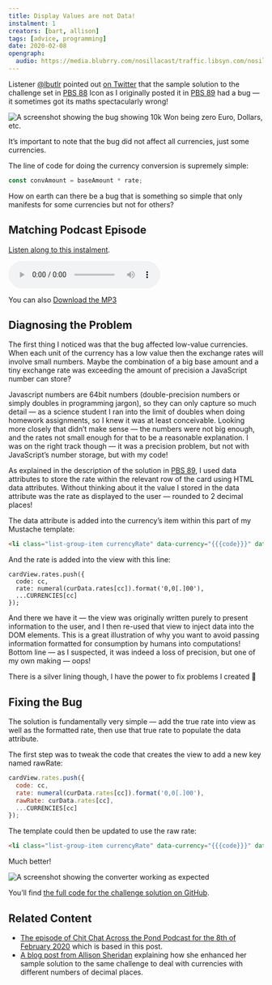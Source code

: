 ```yaml
---
title: Display Values are not Data!
instalment: 1
creators: [bart, allison]
tags: [advice, programming]
date: 2020-02-08
opengraph:
  audio: https://media.blubrry.com/nosillacast/traffic.libsyn.com/nosillacast/CCATP_2020_02_08-TB1.mp3
---
```

Listener [@lbutlr](https://twitter.com/lbutlr/) pointed out [on Twitter](https://twitter.com/lbutlr/status/1221867924589121536) that the sample solution to the challenge set in [PBS 88](./pbs88) Icon as I originally posted it in [PBS 89](./pbs89) had a bug — it sometimes got its maths spectacularly wrong!

![A screenshot showing the bug showing 10k Won being zero Euro, Dollars, etc.](assets/tidbits1/screenshot-1-broken.jpg)

It’s important to note that the bug did not affect all currencies, just some currencies.

The line of code for doing the currency conversion is supremely simple:

```js
const convAmount = baseAmount * rate;
```

How on earth can there be a bug that is something so simple that only manifests for some currencies but not for others?

## Matching Podcast Episode

[Listen along to this instalment](https://www.podfeet.com/blog/2020/02/pbs-tb-1/).

<audio controls src="https://media.blubrry.com/nosillacast/traffic.libsyn.com/nosillacast/CCATP_2020_02_08-TB1.mp3?autoplay=0&loop=0&controls=1">Your browser does not support HTML 5 audio 🙁</audio>

You can also <a href="https://media.blubrry.com/nosillacast/traffic.libsyn.com/nosillacast/CCATP_2020_02_08-TB1.mp3" >Download the MP3</a>

## Diagnosing the Problem

The first thing I noticed was that the bug affected low-value currencies. When each unit of the currency has a low value then the exchange rates will involve small numbers. Maybe the combination of a big base amount and a tiny exchange rate was exceeding the amount of precision a JavaScript number can store?

Javascript numbers are 64bit numbers (double-precision numbers or simply doubles in programming jargon), so they can only capture so much detail — as a science student I ran into the limit of doubles when doing homework assignments, so I knew it was at least conceivable. Looking more closely that didn’t make sense — the numbers were not big enough, and the rates not small enough for that to be a reasonable explanation.
I was on the right track though — it was a precision problem, but not with JavaScript’s number storage, but with my code!

As explained in the description of the solution in [PBS 89](./pbs89), I used data attributes to store the rate within the relevant row of the card using HTML data attributes. Without thinking about it the value I stored in the data attribute was the rate as displayed to the user — rounded to 2 decimal places!

The data attribute is added into the currency’s item within this part of my Mustache template:

<!-- {% raw %} -->
```html
<li class="list-group-item currencyRate" data-currency="{{{code}}}" data-rate="{{{rate}}}">
```
<!-- {% endraw %} -->

And the rate is added into the view with this line:

```
cardView.rates.push({
  code: cc,
  rate: numeral(curData.rates[cc]).format('0,0[.]00'),
  ...CURRENCIES[cc]
});
```

And there we have it — the view was originally written purely to present information to the user, and I then re-used that view to inject data into the DOM elements. This is a great illustration of why you want to avoid passing information formatted for consumption by humans into computations!
Bottom line — as I suspected, it was indeed a loss of precision, but one of my own making — oops!

There is a silver lining though, I have the power to fix problems I created 🙂

## Fixing the Bug

The solution is fundamentally very simple — add the true rate into view as well as the formatted rate, then use that true rate to populate the data attribute.

The first step was to tweak the code that creates the view to add a new key named rawRate:

```js
cardView.rates.push({
  code: cc,
  rate: numeral(curData.rates[cc]).format('0,0[.]00'),
  rawRate: curData.rates[cc],
  ...CURRENCIES[cc]
});
```

The template could then be updated to use the raw rate:

<!-- {% raw %} -->
```html
<li class="list-group-item currencyRate" data-currency="{{{code}}}" data-rate="{{{rawRate}}}">
```
<!-- {% endraw %} -->

Much better!

![A screenshot showing the converter working as expected](assets/tidbits1/screenshot-2-fixed.png)

You’ll find [the full code for the challenge solution on GitHub](https://github.com/bartificer/programming-by-stealth/blob/master/instalmentResources/pbs89/pbs88-challengeSolution/index.html).

## Related Content

* [The episode of Chit Chat Across the Pond Podcast for the 8th of February 2020](https://www.podfeet.com/blog/2020/02/pbs-tb-1/) which is based in this post.
* [A blog post from Allison Sheridan](https://www.podfeet.com/blog/2020/02/when-currency-rate-decimals-go-wrong/) explaining how she enhanced her sample solution to the same challenge to deal with currencies with different numbers of decimal places.
